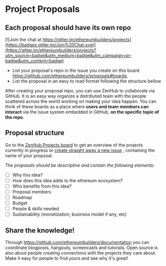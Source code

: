 Project Proposals
=========
## Each proposal should have its own repo

[![Join the chat at https://gitter.im/ethereumbuilders/projects](https://badges.gitter.im/Join%20Chat.svg)](https://gitter.im/ethereumbuilders/projects?utm_source=badge&utm_medium=badge&utm_campaign=pr-badge&utm_content=badge)

* List your proposal's repo in the issue you create on this board https://github.com/ethereumbuilders/proposals#boards.
* List the proposal in an easy to read format following the structure bellow

After creating your proposal repo, you can use ZenHub to collaborate via GitHub. It is an easy way organize a distributed team with the people scattered across the world working on making your idea happen. You can think of these boards as a place where **users and team members can interact** via the issue system embedded in GitHub, **on the specific topic of the repo**.

## Proposal structure

Go to the [ZenHub Projects board](https://github.com/ethereumbuilders/projects#boards) to get an overview of the projects currently in progress or [create straight away a new issue](https://github.com/ethereumbuilders/Projects/issues/new) , containing the name of your proposal.

*The proposals should be descriptive and contain the following elements:*
- [ ] Why this idea?
- [ ] How does this idea adds to the ethereum ecosystem?
- [ ] Who benefits from this idea?
- [ ] Proposal members
- [ ] Roadmap
- [ ] Budget
- [ ] People & skills needed
- [ ] Sustainability (monetization, business model if any, etc)

## Share the knowledge!

Through https://github.com/ethereumbuilders/documentation you can coordinate blogposts, hangouts, screencasts and tutorials. Open source is also about people creating connections with the projects they care about. Make it easy for people to find yours and see why it's great! 
